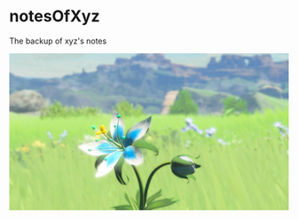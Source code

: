 # notesOfXyz
The backup of xyz's notes

![](https://raw.githubusercontent.com/jlbluluai/notesOfXyz/master/img/2f8686fb41a5454dc4de09b7a27d41d9_bfae17b6ly1fbrkpw4fdjj21hc0u0x6p.jpg)
